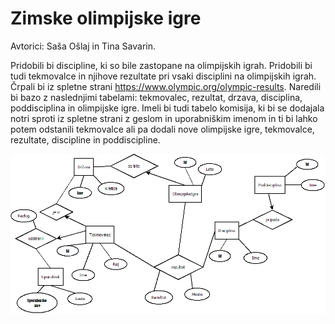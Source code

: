 # Zimske olimpijske igre

Avtorici: Saša Ošlaj in Tina Savarin.

Pridobili bi discipline, ki so bile zastopane na olimpijskih igrah. Pridobili bi tudi tekmovalce in njihove rezultate pri vsaki disciplini na olimpijskih igrah. Črpali bi iz spletne strani https://www.olympic.org/olympic-results. Naredili bi bazo z naslednjimi tabelami: tekmovalec, rezultat, drzava, disciplina, poddisciplina in olimpijske igre. Imeli bi tudi tabelo komisija, ki bi se dodajala notri sproti iz spletne strani z geslom in uporabniškim imenom in ti bi lahko potem odstanili tekmovalce ali pa dodali nove olimpijske igre, tekmovalce, rezultate, discipline in poddiscipline.

![](zimskeOI.png)




